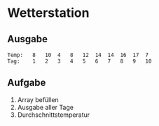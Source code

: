 # Wetterstation

## Ausgabe

```
Temp:   8   10  4   8   12  14  14  16  17  7
Tag:    1   2   3   4   5   6   7   8   9   10
```

## Aufgabe

1. Array befüllen
2. Ausgabe aller Tage
3. Durchschnittstemperatur
